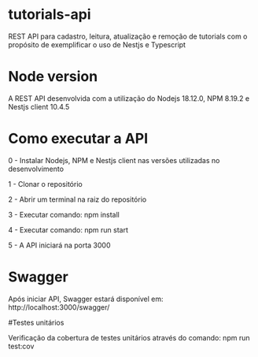 # tutorials-api

REST API para cadastro, leitura, atualização e remoção de tutorials com o propósito de exemplificar o uso de Nestjs e Typescript

# Node version

A REST API desenvolvida com a utilização do Nodejs 18.12.0, NPM 8.19.2 e Nestjs client 10.4.5

# Como executar a API

0 - Instalar Nodejs, NPM e Nestjs client nas versões utilizadas no desenvolvimento

1 - Clonar o repositório

2 - Abrir um terminal na raiz do repositório

3 - Executar comando: npm install 

4 - Executar comando: npm run start

5 - A API iniciará na porta 3000

# Swagger

Após iniciar API, Swagger estará disponível em: http://localhost:3000/swagger/

#Testes unitários

Verificação da cobertura de testes unitários através do comando: npm run test:cov


